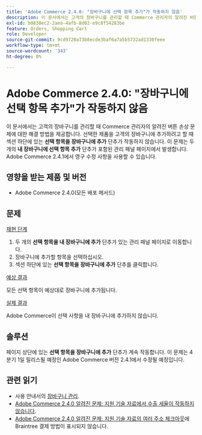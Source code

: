 ```yaml
---
title: 'Adobe Commerce 2.4.0: "장바구니에 선택 항목 추가"가 작동하지 않음'
description: 이 문서에서는 고객의 장바구니를 관리할 때 Commerce 관리자의 알려진 버튼 손상 문제에 대한 해결 방법을 제공합니다. 선택한 제품을 고객의 장바구니에 추가하려고 할 때 섹션 하단에 있는 **내 장바구니에 선택 항목 추가** 단추가 작동하지 않습니다. 이 문제는 두 개의 **내 장바구니에 선택 항목 추가** 단추가 있는 관리 패널 페이지에서 발생합니다. Adobe Commerce 2.4.1에서 영구 수정 사항을 사용할 수 있습니다.
exl-id: b0830ec2-2aea-4afb-8d02-e9c8f54283be
feature: Orders, Shopping Cart
role: Developer
source-git-commit: 9cd9720a73b8ecde3baf6a7a5b5732ad1330feee
workflow-type: tm+mt
source-wordcount: '343'
ht-degree: 0%

---
```


# Adobe Commerce 2.4.0: &quot;장바구니에 선택 항목 추가&quot;가 작동하지 않음

이 문서에서는 고객의 장바구니를 관리할 때 Commerce 관리자의 알려진 버튼 손상 문제에 대한 해결 방법을 제공합니다. 선택한 제품을 고객의 장바구니에 추가하려고 할 때 섹션 하단에 있는 **선택 항목을 장바구니에 추가** 단추가 작동하지 않습니다. 이 문제는 두 개의 **내 장바구니에 선택 항목 추가** 단추가 포함된 관리 패널 페이지에서 발생합니다. Adobe Commerce 2.4.1에서 영구 수정 사항을 사용할 수 있습니다.

## 영향을 받는 제품 및 버전

* Adobe Commerce 2.4.0(모든 배포 메서드)

## 문제

<u>재현 단계</u>

1. 두 개의 **선택 항목을 내 장바구니에 추가** 단추가 있는 관리 패널 페이지로 이동합니다.
1. 장바구니에 추가할 항목을 선택하십시오.
1. 섹션 하단에 있는 **선택 항목을 장바구니에 추가** 단추를 클릭합니다.

<u>예상 결과</u>

모든 선택 항목이 예상대로 장바구니에 추가됩니다.

<u>실제 결과</u>

Adobe Commerce이 선택 사항을 내 장바구니에 추가하지 않습니다.

## 솔루션

페이지 상단에 있는 **선택 항목을 장바구니에 추가** 단추가 계속 작동합니다. 이 문제는 4분기 1일 릴리스될 예정인 Adobe Commerce 버전 2.4.1에서 수정될 예정입니다.

## 관련 읽기

* 사용 안내서의 [장바구니 관리](https://experienceleague.adobe.com/ko/docs/commerce-admin/stores-sales/point-of-purchase/assist/shopping-assisted-cart-manage).
* [Adobe Commerce 2.4.0 알려진 문제: 지원 기술 자료에서 수출 세율이 작동하지 않습니다](/help/troubleshooting/miscellaneous/magento-2-4-0-known-issue-export-tax-rates-does-not-work.md).
* [Adobe Commerce 2.4.0 알려진 문제: 지원 기술 자료의 여러 주소 체크아웃](/help/troubleshooting/payments/magento-2-4-0-braintree-not-in-multiple-addresses-checkout.md)에 Braintree 결제 방법이 표시되지 않습니다.
